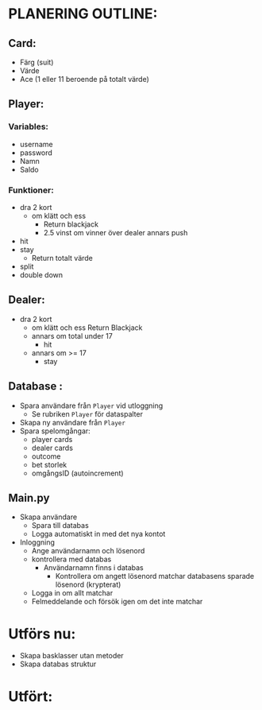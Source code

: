 # PLANERING OUTLINE:

## Card:
- Färg (suit)
- Värde
- Ace (1 eller 11 beroende på totalt värde)


## Player:
### Variables:  
- username
- password
- Namn
- Saldo
### Funktioner: 
- dra 2 kort
    - om klätt och ess
        - Return blackjack
        - 2.5 vinst om vinner över dealer annars push
- hit
- stay
    - Return totalt värde
- split
- double down


## Dealer: 
- dra 2 kort
    - om klätt och ess
        Return Blackjack
    - annars om total under 17
        - hit
    - annars om >= 17
        - stay

## Database :
- Spara användare från `Player` vid utloggning
    - Se rubriken `Player` för dataspalter
- Skapa ny användare från `Player`
- Spara spelomgångar:
    - player cards
    - dealer cards
    - outcome
    - bet storlek
    - omgångsID (autoincrement)

## Main.py
- Skapa användare
    - Spara till databas
    - Logga automatiskt in med det nya kontot
- Inloggning
    - Ange användarnamn och lösenord
    - kontrollera med databas 
        - Användarnamn finns i databas
            - Kontrollera om angett lösenord matchar databasens sparade lösenord (krypterat)
    - Logga in om allt matchar
    - Felmeddelande och försök igen om det inte matchar


# Utförs nu: 
- Skapa basklasser utan metoder
- Skapa databas struktur

# Utfört: 
